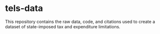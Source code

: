# tels-data
This repository contains the raw data, code, and citations used to create a dataset of state-imposed tax and expenditure limitations.

